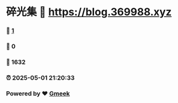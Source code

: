 # 碎光集 :link: https://blog.369988.xyz 
### :page_facing_up: [1](https://blog.369988.xyz/tag.html) 
### :speech_balloon: 0 
### :hibiscus: 1632 
### :alarm_clock: 2025-05-01 21:20:33 
### Powered by :heart: [Gmeek](https://github.com/Meekdai/Gmeek)
